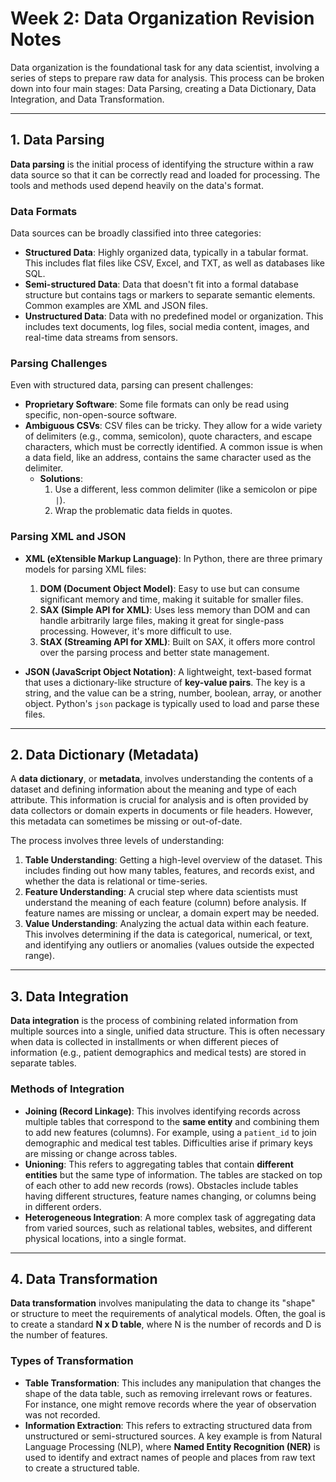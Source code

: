 # Week 2: Data Organization Revision Notes

Data organization is the foundational task for any data scientist, involving a series of steps to prepare raw data for analysis. This process can be broken down into four main stages: Data Parsing, creating a Data Dictionary, Data Integration, and Data Transformation.

---

## 1. Data Parsing

**Data parsing** is the initial process of identifying the structure within a raw data source so that it can be correctly read and loaded for processing. The tools and methods used depend heavily on the data's format.

### Data Formats

Data sources can be broadly classified into three categories:

* **Structured Data**: Highly organized data, typically in a tabular format. This includes flat files like CSV, Excel, and TXT, as well as databases like SQL.
* **Semi-structured Data**: Data that doesn't fit into a formal database structure but contains tags or markers to separate semantic elements. Common examples are XML and JSON files.
* **Unstructured Data**: Data with no predefined model or organization. This includes text documents, log files, social media content, images, and real-time data streams from sensors.

### Parsing Challenges

Even with structured data, parsing can present challenges:

* **Proprietary Software**: Some file formats can only be read using specific, non-open-source software.
* **Ambiguous CSVs**: CSV files can be tricky. They allow for a wide variety of delimiters (e.g., comma, semicolon), quote characters, and escape characters, which must be correctly identified. A common issue is when a data field, like an address, contains the same character used as the delimiter.
    * **Solutions**:
        1.  Use a different, less common delimiter (like a semicolon or pipe `|`).
        2.  Wrap the problematic data fields in quotes.

### Parsing XML and JSON

* **XML (eXtensible Markup Language)**: In Python, there are three primary models for parsing XML files:
    1.  **DOM (Document Object Model)**: Easy to use but can consume significant memory and time, making it suitable for smaller files.
    2.  **SAX (Simple API for XML)**: Uses less memory than DOM and can handle arbitrarily large files, making it great for single-pass processing. However, it's more difficult to use.
    3.  **StAX (Streaming API for XML)**: Built on SAX, it offers more control over the parsing process and better state management.

* **JSON (JavaScript Object Notation)**: A lightweight, text-based format that uses a dictionary-like structure of **key-value pairs**. The key is a string, and the value can be a string, number, boolean, array, or another object. Python's `json` package is typically used to load and parse these files.

---

## 2. Data Dictionary (Metadata)

A **data dictionary**, or **metadata**, involves understanding the contents of a dataset and defining information about the meaning and type of each attribute. This information is crucial for analysis and is often provided by data collectors or domain experts in documents or file headers. However, this metadata can sometimes be missing or out-of-date.

The process involves three levels of understanding:

1.  **Table Understanding**: Getting a high-level overview of the dataset. This includes finding out how many tables, features, and records exist, and whether the data is relational or time-series.
2.  **Feature Understanding**: A crucial step where data scientists must understand the meaning of each feature (column) before analysis. If feature names are missing or unclear, a domain expert may be needed.
3.  **Value Understanding**: Analyzing the actual data within each feature. This involves determining if the data is categorical, numerical, or text, and identifying any outliers or anomalies (values outside the expected range).

---

## 3. Data Integration

**Data integration** is the process of combining related information from multiple sources into a single, unified data structure. This is often necessary when data is collected in installments or when different pieces of information (e.g., patient demographics and medical tests) are stored in separate tables.

### Methods of Integration

* **Joining (Record Linkage)**: This involves identifying records across multiple tables that correspond to the **same entity** and combining them to add new features (columns). For example, using a `patient_id` to join demographic and medical test tables. Difficulties arise if primary keys are missing or change across tables.
* **Unioning**: This refers to aggregating tables that contain **different entities** but the same type of information. The tables are stacked on top of each other to add new records (rows). Obstacles include tables having different structures, feature names changing, or columns being in different orders.
* **Heterogeneous Integration**: A more complex task of aggregating data from varied sources, such as relational tables, websites, and different physical locations, into a single format.

---

## 4. Data Transformation

**Data transformation** involves manipulating the data to change its "shape" or structure to meet the requirements of analytical models. Often, the goal is to create a standard **N x D table**, where N is the number of records and D is the number of features.

### Types of Transformation

* **Table Transformation**: This includes any manipulation that changes the shape of the data table, such as removing irrelevant rows or features. For instance, one might remove records where the year of observation was not recorded.
* **Information Extraction**: This refers to extracting structured data from unstructured or semi-structured sources. A key example is from Natural Language Processing (NLP), where **Named Entity Recognition (NER)** is used to identify and extract names of people and places from raw text to create a structured table.
